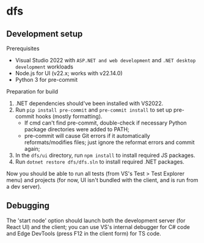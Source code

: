 # dfs

## Development setup

Prerequisites

- Visual Studio 2022 with `ASP.NET and web development` and `.NET desktop development` workloads
- Node.js for UI (v22.x; works with v22.14.0)
- Python 3 for pre-commit

Preparation for build

1. .NET dependencies should've been installed with VS2022.
1. Run `pip install pre-commit` and `pre-commit install` to set up pre-commit hooks (mostly formatting).
   - If cmd can't find pre-commit, double-check if necessary Python package directories were added to PATH;
   - pre-commit will cause Git errors if it automatically reformats/modifies files; just ignore the reformat errors and commit again;
1. In the `dfs/ui` directory, run `npm install` to install required JS packages.
1. Run `dotnet restore dfs/dfs.sln` to install required .NET packages.

Now you should be able to run all tests (from VS's Test > Test Explorer menu) and projects (for now, UI isn't bundled with the client, and is run from a dev server).

## Debugging

The 'start node' option should launch both the development server (for React UI) and the client;
you can use VS's internal debugger for C# code and Edge DevTools (press F12 in the client form)
for TS code.
